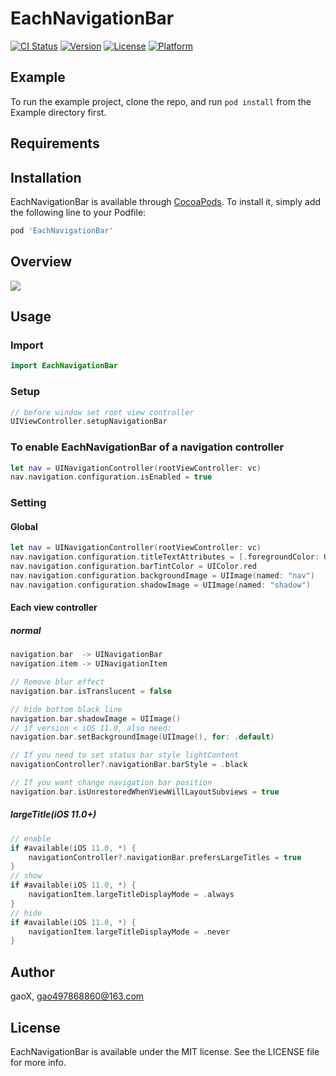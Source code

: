 # EachNavigationBar

[![CI Status](http://img.shields.io/travis/G-Xi0N/EachNavigationBar.svg?style=flat)](https://travis-ci.org/G-Xi0N/EachNavigationBar)
[![Version](https://img.shields.io/cocoapods/v/EachNavigationBar.svg?style=flat)](http://cocoapods.org/pods/EachNavigationBar)
[![License](https://img.shields.io/cocoapods/l/EachNavigationBar.svg?style=flat)](http://cocoapods.org/pods/EachNavigationBar)
[![Platform](https://img.shields.io/cocoapods/p/EachNavigationBar.svg?style=flat)](http://cocoapods.org/pods/EachNavigationBar)

## Example

To run the example project, clone the repo, and run `pod install` from the Example directory first.

## Requirements

## Installation

EachNavigationBar is available through [CocoaPods](http://cocoapods.org). To install
it, simply add the following line to your Podfile:

```ruby
pod 'EachNavigationBar'
```

## Overview

![](https://github.com/Ginxx/EachNavigationBar/blob/master/demo.gif)

## Usage

### Import

``` swift
import EachNavigationBar
```

### Setup

``` swift
// before window set root view controller
UIViewController.setupNavigationBar
```

### To enable EachNavigationBar of a navigation controller

``` swift
let nav = UINavigationController(rootViewController: vc)
nav.navigation.configuration.isEnabled = true
```

### Setting
#### Global

``` swift
let nav = UINavigationController(rootViewController: vc)
nav.navigation.configuration.titleTextAttributes = [.foregroundColor: UIColor.blue]
nav.navigation.configuration.barTintColor = UIColor.red
nav.navigation.configuration.backgroundImage = UIImage(named: "nav")
nav.navigation.configuration.shadowImage = UIImage(named: "shadow")
```

#### Each view controller
##### normal

``` swift
navigation.bar  -> UINavigationBar
navigation.item -> UINavigationItem

// Remove blur effect
navigation.bar.isTranslucent = false

// hide bottom black line
navigation.bar.shadowImage = UIImage()
// if version < iOS 11.0, also need:
navigation.bar.setBackgroundImage(UIImage(), for: .default)

// If you need to set status bar style lightContent
navigationController?.navigationBar.barStyle = .black

// If you want change navigation bar position
navigation.bar.isUnrestoredWhenViewWillLayoutSubviews = true
```

##### largeTitle(iOS 11.0+)

``` swift
// enable
if #available(iOS 11.0, *) {
    navigationController?.navigationBar.prefersLargeTitles = true
}
// show
if #available(iOS 11.0, *) {
    navigationItem.largeTitleDisplayMode = .always
}
// hide
if #available(iOS 11.0, *) {
    navigationItem.largeTitleDisplayMode = .never
}
```

## Author

gaoX, gao497868860@163.com

## License

EachNavigationBar is available under the MIT license. See the LICENSE file for more info.
